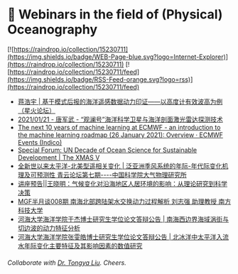 # 🌊 Webinars in the field of (Physical) Oceanography

[![https://raindrop.io/collection/15230711](https://img.shields.io/badge/WEB-Page-blue.svg?logo=Internet-Explorer)](https://raindrop.io/collection/15230711) [![https://raindrop.io/collection/15230711/feed](https://img.shields.io/badge/RSS-Feed-orange.svg?logo=rss)](https://raindrop.io/collection/15230711/feed)

<!-- BLOG-POST-LIST:START -->
- [蒋浩宇 | 基于模式后报的海洋遥感数据动力印证——以高度计有效波高为例 （星火论坛）](https://mp.weixin.qq.com/s/GLhAB3ceS_hxTw-GMviodg)
- [2021/01/21 - 唐军武 - “观澜号”海洋科学卫星与海洋剖面激光雷达探测技术](https://aos.fudan.edu.cn/02/35/c14897a262709/page.htm)
- [The next 10 years of machine learning at ECMWF - an introduction to the machine learning roadmap (26 January 2021): Overview · ECMWF Events (Indico)](https://events.ecmwf.int/event/232/)
- [Special Forum: UN Decade of Ocean Science for Sustainable Development | The XMAS V](https://melmeeting.xmu.edu.cn/xmas5/Conference_Review.htm)
- [全新世以来太平洋-北美型遥相关变化 | 泛亚洲季风系统的年际-年代际变化机理及可预测性 青云论坛第七期----中国科学院大气物理研究所](http://www.iap.cas.cn/gb/xwdt/xshd/202101/t20210118_5869819.html)
- [讲座预告||王晓明：气候变化对沿海地区人居环境的影响：从理论研究到科学决策](https://mp.weixin.qq.com/s/A05PvQD60ql9XSo9fuWO5g)
- [MGF半月谈008期 南海北部跨陆架水交换动力过程解析 刘志强 助理教授 南方科技大学](https://mp.weixin.qq.com/s/lCCCpwy4b2Bf4zig_s-ZJg)
- [河海大学海洋学院于杰博士研究生学位论文答辩公告 | 南海西边界海域涡街与切边波的动力特征分析](https://mp.weixin.qq.com/s/PDCuHAEvtXT97jq-9KKxDg)
- [河海大学海洋学院张雯皓博士研究生学位论文答辩公告 | 北冰洋中太平洋入流水年际变化主要特征及其影响因素的数值研究](https://mp.weixin.qq.com/s/ATJVozis5CcZLAwUitMqgg)
<!-- BLOG-POST-LIST:END -->

###### Collaborate with [Dr. Tongya Liu](https://liutongya.github.io/). Cheers.
